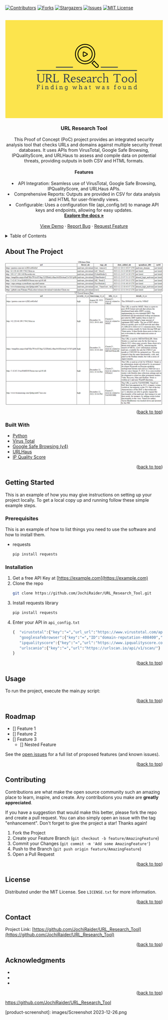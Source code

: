 <div id="top"></div>
<!--
*** Thanks for checking out the Best-README-Template. If you have a suggestion
*** that would make this better, please fork the repo and create a pull request
*** or simply open an issue with the tag "enhancement".
*** Don't forget to give the project a star!
*** Thanks again! Now go create something AMAZING! :D
-->



<!-- PROJECT SHIELDS -->
<!--
*** I'm using markdown "reference style" links for readability.
*** Reference links are enclosed in brackets [ ] instead of parentheses ( ).
*** See the bottom of this document for the declaration of the reference variables
*** for contributors-url, forks-url, etc. This is an optional, concise syntax you may use.
*** https://www.markdownguide.org/basic-syntax/#reference-style-links
-->

[![Contributors][contributors-shield]][contributors-url]
[![Forks][forks-shield]][forks-url]
[![Stargazers][stars-shield]][stars-url]
[![Issues][issues-shield]][issues-url]
[![MIT License][license-shield]][license-url]



<!-- PROJECT LOGO -->
<br />
<div align="center">
  <a href="https://github.com/JochiRaider/URL_Research_Tool/blob/main/images/Screenshot%202023-12-26.png">
    <img src="images/logo_old.png" alt="Logo" style="display: block; height: auto; border: 0; width: auto; max-width: 100%;">
  </a>



<h3 align="center">URL Research Tool</h3>

  <p align="center">
    This Proof of Concept (PoC) project provides an integrated security analysis tool that checks URLs and domains against multiple security threat databases. It uses APIs from VirusTotal, Google Safe Browsing, IPQualityScore, and URLHaus to assess and compile data on potential threats, providing outputs in both CSV and HTML formats.
  <br/>  
  <h4>Features</h4>
  <li>API Integration: Seamless use of VirusTotal, Google Safe Browsing, IPQualityScore, and URLHaus APIs.
  <li>Comprehensive Reports: Outputs are provided in CSV for data analysis and HTML for user-friendly views.
  <li>Configurable: Uses a configuration file (api_config.txt) to manage API keys and endpoints, allowing for easy updates.    
  <br/>
    <a href="https://github.com/JochiRaider/URL_Research_Tool"><strong>Explore the docs »</strong></a>
    <br/>
    <br/>
    <a href="https://github.com/JochiRaider/URL_Research_Tool">View Demo</a>
    ·
    <a href="https://github.com/JochiRaider/URL_Research_Tool/issues">Report Bug</a>
    ·
    <a href="https://github.com/JochiRaider/URL_Research_Tool/issues">Request Feature</a>
  </p>
</div>



<!-- TABLE OF CONTENTS -->
<details>
  <summary>Table of Contents</summary>
  <ol>
    <li>
      <a href="#about-the-project">About The Project</a>
      <ul>
        <li><a href="#built-with">Built With</a></li>
      </ul>
    </li>
    <li>
      <a href="#getting-started">Getting Started</a>
      <ul>
        <li><a href="#prerequisites">Prerequisites</a></li>
        <li><a href="#installation">Installation</a></li>
      </ul>
    </li>
    <li><a href="#usage">Usage</a></li>
    <li><a href="#roadmap">Roadmap</a></li>
    <li><a href="#contributing">Contributing</a></li>
    <li><a href="#license">License</a></li>
    <li><a href="#contact">Contact</a></li>
    <li><a href="#acknowledgments">Acknowledgments</a></li>
  </ol>
</details>



<!-- ABOUT THE PROJECT -->
## About The Project
<div align="center">
<img src="images/Screenshot%202024-01-07%20140409.png" alt="screenshot" style="display: block; height: auto; border: 0; width: auto; max-width: 100%;">
<img src="images/Screenshot_2024-01-07_140705.png" alt="screenshot" style="display: block; height: auto; border: 0; width: auto; max-width: 100%;">

</div>
<p align="right">(<a href="#top">back to top</a>)</p>



### Built With

* [Python](https://www.python.org/)
* [Virus Total](https://docs.virustotal.com/)
* [Google Safe Browsing (v4)](https://developers.google.com/safe-browsing/v4/lookup-api)
* [URLHaus](https://urlhaus.abuse.ch/)
* [IP Quality Score](https://www.ipqualityscore.com/documentation/malicious-url-scanner-api/overview)

<p align="right">(<a href="#top">back to top</a>)</p>



<!-- GETTING STARTED -->
## Getting Started

This is an example of how you may give instructions on setting up your project locally.
To get a local copy up and running follow these simple example steps.

### Prerequisites

This is an example of how to list things you need to use the software and how to install them.
* requests
  ```sh
  pip install requests
  ```

### Installation

1. Get a free API Key at [https://example.com](https://example.com)
2. Clone the repo
   ```sh
   git clone https://github.com/JochiRaider/URL_Research_Tool.git
   ```
3. Install requests library 
   ```sh
   pip install requests
   ```
4. Enter your API in `api_config.txt`
   ```py
   {  "virustotal":{"key":"=","url_url":"https://www.virustotal.com/api/v3/urls/"},
      "googlesafebrowser":{"key":"=","ID":"domain-reputation-408400","url":"https://safebrowsing.googleapis.com/v4/threatMatches:find"},
      "ipqualityscore":{"key":"=","url":"https://www.ipqualityscore.com/api/json/url/"},
      "urlscanio":{"key":"=","url":"https://urlscan.io/api/v1/scan/"}
   }
   ```

<p align="right">(<a href="#top">back to top</a>)</p>



<!-- USAGE EXAMPLES -->
## Usage

To run the project, execute the main.py script:



<p align="right">(<a href="#top">back to top</a>)</p>



<!-- ROADMAP -->
## Roadmap

- [] Feature 1
- [] Feature 2
- [] Feature 3
    - [] Nested Feature

See the [open issues](https://github.com/JochiRaider/URL_Research_Tool/issues) for a full list of proposed features (and known issues).

<p align="right">(<a href="#top">back to top</a>)</p>



<!-- CONTRIBUTING -->
## Contributing

Contributions are what make the open source community such an amazing place to learn, inspire, and create. Any contributions you make are **greatly appreciated**.

If you have a suggestion that would make this better, please fork the repo and create a pull request. You can also simply open an issue with the tag "enhancement".
Don't forget to give the project a star! Thanks again!

1. Fork the Project
2. Create your Feature Branch (`git checkout -b feature/AmazingFeature`)
3. Commit your Changes (`git commit -m 'Add some AmazingFeature'`)
4. Push to the Branch (`git push origin feature/AmazingFeature`)
5. Open a Pull Request

<p align="right">(<a href="#top">back to top</a>)</p>



<!-- LICENSE -->
## License

Distributed under the MIT License. See `LICENSE.txt` for more information.

<p align="right">(<a href="#top">back to top</a>)</p>



<!-- CONTACT -->
## Contact

Project Link: [https://github.com/JochiRaider/URL_Research_Tool](https://github.com/JochiRaider/URL_Research_Tool)

<p align="right">(<a href="#top">back to top</a>)</p>



<!-- ACKNOWLEDGMENTS -->
## Acknowledgments

* []()
* []()
* []()

<p align="right">(<a href="#top">back to top</a>)</p>

https://github.com/JochiRaider/URL_Research_Tool

<!-- MARKDOWN LINKS & IMAGES -->
<!-- https://www.markdownguide.org/basic-syntax/#reference-style-links -->
[contributors-shield]: https://img.shields.io/github/contributors/JochiRaider/URL_Research_Tool.svg?style=for-the-badge
[contributors-url]: https://github.com/JochiRaider/URL_Research_Tool/graphs/contributors
[forks-shield]: https://img.shields.io/github/forks/JochiRaider/URL_Research_Tool.svg?style=for-the-badge
[forks-url]: https://github.com/JochiRaider/URL_Research_Tool/network/members
[stars-shield]: https://img.shields.io/github/stars/JochiRaider/URL_Research_Tool.svg?style=for-the-badge
[stars-url]: https://github.com/JochiRaider/URL_Research_Tool/stargazers
[issues-shield]: https://img.shields.io/github/issues/JochiRaider/URL_Research_Tool.svg?style=for-the-badge
[issues-url]: https://github.com/JochiRaider/URL_Research_Tool/issues
[license-shield]: https://img.shields.io/github/license/JochiRaider/URL_Research_Tool.svg?style=for-the-badge
[license-url]: https://github.com/JochiRaider/URL_Research_Tool/blob/master/LICENSE.txt
[linkedin-shield]: https://img.shields.io/badge/-LinkedIn-black.svg?style=for-the-badge&logo=linkedin&colorB=555

[product-screenshot]: images/Screenshot 2023-12-26.png
